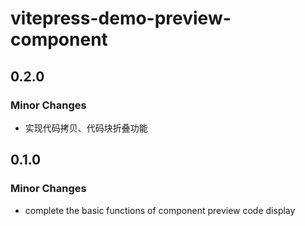 # vitepress-demo-preview-component

## 0.2.0

### Minor Changes

- 实现代码拷贝、代码块折叠功能

## 0.1.0

### Minor Changes

- complete the basic functions of component preview code display
